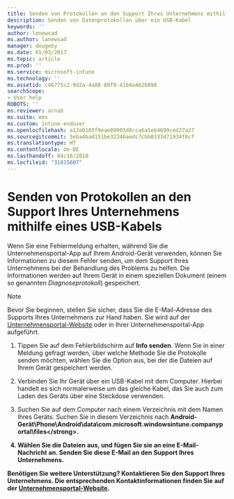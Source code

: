 ```yaml
---
title: Senden von Protokollen an den Support Ihres Unternehmens mithilfe eines USB-Kabels | Microsoft-Dokumentation
description: Senden von Datenprotokollen über ein USB-Kabel
keywords: ''
author: lenewsad
ms.author: lanewsad
manager: dougeby
ms.date: 01/03/2017
ms.topic: article
ms.prod: ''
ms.service: microsoft-intune
ms.technology: ''
ms.assetid: c46775c2-9d2a-4a88-89f0-4104a462b898
searchScope:
- User help
ROBOTS: ''
ms.reviewer: arnab
ms.suite: ems
ms.custom: intune-enduser
ms.openlocfilehash: a12e0103f9eae08003d8cca6a5eb4699ced27a27
ms.sourcegitcommit: 5eba4bad151be32346aedc7cbb0333d71934f8cf
ms.translationtype: HT
ms.contentlocale: de-DE
ms.lasthandoff: 04/16/2018
ms.locfileid: "31015607"
---
```

# <a name="send-logs-to-your-company-support-using-a-usb-cable"></a>Senden von Protokollen an den Support Ihres Unternehmens mithilfe eines USB-Kabels

Wenn Sie eine Fehlermeldung erhalten, während Sie die Unternehmensportal-App auf Ihrem Android-Gerät verwenden, können Sie Informationen zu diesem Fehler senden, um dem Support Ihres Unternehmens bei der Behandlung des Problems zu helfen. Die Informationen werden auf Ihrem Gerät in einem speziellen Dokument (einem so genannten _Diagnoseprotokoll_) gespeichert.

> [!Note]
> Bevor Sie beginnen, stellen Sie sicher, dass Sie die E-Mail-Adresse des Supports Ihres Unternehmens zur Hand haben. Sie wird auf der [Unternehmensportal-Website](https://portal.manage.microsoft.com#HelpDeskDialog) oder in Ihrer Unternehmensportal-App aufgeführt.

1. Tippen Sie auf dem Fehlerbildschirm auf **Info senden**. Wenn Sie in einer Meldung gefragt werden, über welche Methode Sie die Protokolle senden möchten, wählen Sie die Option aus, bei der die Dateien auf Ihrem Gerät gespeichert werden.

2. Verbinden Sie Ihr Gerät über ein USB-Kabel mit dem Computer. Hierbei handelt es sich normalerweise um das gleiche Kabel, das Sie auch zum Laden des Geräts über eine Steckdose verwenden.

3. Suchen Sie auf dem Computer nach einem Verzeichnis mit dem Namen Ihres Geräts. Suchen Sie in diesem Verzeichnis nach <strong>Android-Gerät\Phone\Android\data\com.microsoft.windowsintune.companyportal\files\</strong>.

4. Wählen Sie die Dateien aus, und fügen Sie sie an eine E-Mail-Nachricht an. Senden Sie diese E-Mail an den Support Ihres Unternehmens.

Benötigen Sie weitere Unterstützung? Kontaktieren Sie den Support Ihres Unternehmens. Die entsprechenden Kontaktinformationen finden Sie auf der [Unternehmensportal-Website](https://portal.manage.microsoft.com#HelpDeskDialog).
